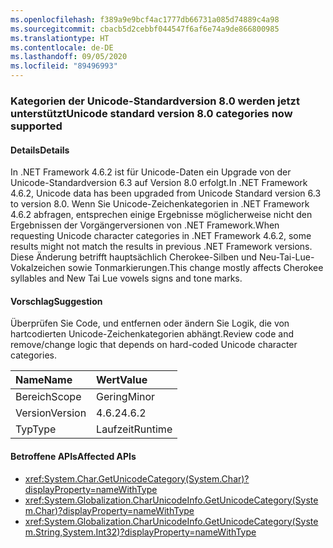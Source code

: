 ```yaml
---
ms.openlocfilehash: f389a9e9bcf4ac1777db66731a085d74889c4a98
ms.sourcegitcommit: cbacb5d2cebbf044547f6af6e74a9de866800985
ms.translationtype: HT
ms.contentlocale: de-DE
ms.lasthandoff: 09/05/2020
ms.locfileid: "89496993"
---
```

### <a name="unicode-standard-version-80-categories-now-supported"></a><span data-ttu-id="09b23-101">Kategorien der Unicode-Standardversion 8.0 werden jetzt unterstützt</span><span class="sxs-lookup"><span data-stu-id="09b23-101">Unicode standard version 8.0 categories now supported</span></span>

#### <a name="details"></a><span data-ttu-id="09b23-102">Details</span><span class="sxs-lookup"><span data-stu-id="09b23-102">Details</span></span>

<span data-ttu-id="09b23-103">In .NET Framework 4.6.2 ist für Unicode-Daten ein Upgrade von der Unicode-Standardversion 6.3 auf Version 8.0 erfolgt.</span><span class="sxs-lookup"><span data-stu-id="09b23-103">In .NET Framework 4.6.2, Unicode data has been upgraded from Unicode Standard version 6.3 to version 8.0.</span></span>  <span data-ttu-id="09b23-104">Wenn Sie Unicode-Zeichenkategorien in .NET Framework 4.6.2 abfragen, entsprechen einige Ergebnisse möglicherweise nicht den Ergebnissen der Vorgängerversionen von .NET Framework.</span><span class="sxs-lookup"><span data-stu-id="09b23-104">When requesting Unicode character categories in .NET Framework 4.6.2, some results might not match the results in previous .NET Framework versions.</span></span>  <span data-ttu-id="09b23-105">Diese Änderung betrifft hauptsächlich Cherokee-Silben und Neu-Tai-Lue-Vokalzeichen sowie Tonmarkierungen.</span><span class="sxs-lookup"><span data-stu-id="09b23-105">This change mostly affects Cherokee syllables and New Tai Lue vowels signs and tone marks.</span></span>

#### <a name="suggestion"></a><span data-ttu-id="09b23-106">Vorschlag</span><span class="sxs-lookup"><span data-stu-id="09b23-106">Suggestion</span></span>

<span data-ttu-id="09b23-107">Überprüfen Sie Code, und entfernen oder ändern Sie Logik, die von hartcodierten Unicode-Zeichenkategorien abhängt.</span><span class="sxs-lookup"><span data-stu-id="09b23-107">Review code and remove/change logic that depends on hard-coded Unicode character categories.</span></span>

| <span data-ttu-id="09b23-108">Name</span><span class="sxs-lookup"><span data-stu-id="09b23-108">Name</span></span>    | <span data-ttu-id="09b23-109">Wert</span><span class="sxs-lookup"><span data-stu-id="09b23-109">Value</span></span>       |
|:--------|:------------|
| <span data-ttu-id="09b23-110">Bereich</span><span class="sxs-lookup"><span data-stu-id="09b23-110">Scope</span></span>   |<span data-ttu-id="09b23-111">Gering</span><span class="sxs-lookup"><span data-stu-id="09b23-111">Minor</span></span>|
|<span data-ttu-id="09b23-112">Version</span><span class="sxs-lookup"><span data-stu-id="09b23-112">Version</span></span>|<span data-ttu-id="09b23-113">4.6.2</span><span class="sxs-lookup"><span data-stu-id="09b23-113">4.6.2</span></span>|
|<span data-ttu-id="09b23-114">Typ</span><span class="sxs-lookup"><span data-stu-id="09b23-114">Type</span></span>|<span data-ttu-id="09b23-115">Laufzeit</span><span class="sxs-lookup"><span data-stu-id="09b23-115">Runtime</span></span>|

#### <a name="affected-apis"></a><span data-ttu-id="09b23-116">Betroffene APIs</span><span class="sxs-lookup"><span data-stu-id="09b23-116">Affected APIs</span></span>

- <xref:System.Char.GetUnicodeCategory(System.Char)?displayProperty=nameWithType>
- <xref:System.Globalization.CharUnicodeInfo.GetUnicodeCategory(System.Char)?displayProperty=nameWithType>
- <xref:System.Globalization.CharUnicodeInfo.GetUnicodeCategory(System.String,System.Int32)?displayProperty=nameWithType>

<!--

#### Affected APIs

- `M:System.Char.GetUnicodeCategory(System.Char)`
- `M:System.Globalization.CharUnicodeInfo.GetUnicodeCategory(System.Char)`
- `M:System.Globalization.CharUnicodeInfo.GetUnicodeCategory(System.String,System.Int32)`

-->
